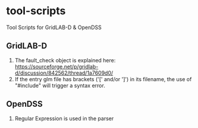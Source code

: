 # tool-scripts
Tool Scripts for GridLAB-D &amp; OpenDSS

## GridLAB-D

1) The fault_check object is explained here: https://sourceforge.net/p/gridlab-d/discussion/842562/thread/1a7609d0/
2) If the entry glm file has brackets ('[' and/or ']') in its filename, the use of "#include" will trigger a syntax error.

## OpenDSS

1) Regular Expression is used in the parser
